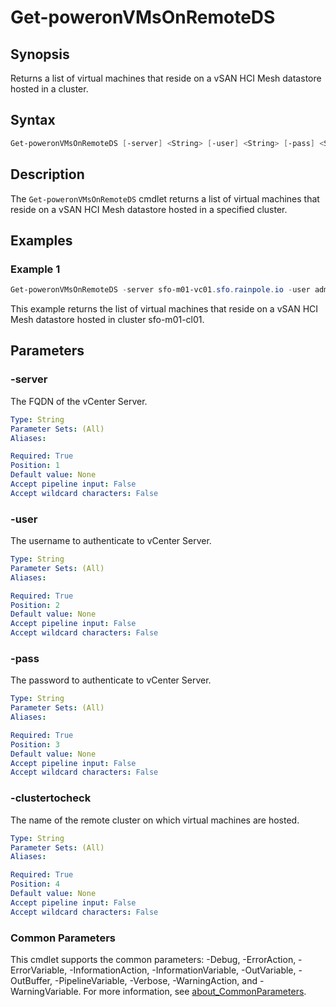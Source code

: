 # Get-poweronVMsOnRemoteDS

## Synopsis

Returns a list of virtual machines that reside on a vSAN HCI Mesh datastore hosted in a cluster.

## Syntax

```powershell
Get-poweronVMsOnRemoteDS [-server] <String> [-user] <String> [-pass] <String> [-clustertocheck] <String> [<CommonParameters>]
```

## Description

The `Get-poweronVMsOnRemoteDS` cmdlet returns a list of virtual machines that reside on a vSAN HCI Mesh datastore hosted in a specified cluster.

## Examples

### Example 1

```powershell
Get-poweronVMsOnRemoteDS -server sfo-m01-vc01.sfo.rainpole.io -user administrator@vsphere.local  -Pass VMw@re1! -clustertocheck sfo-m01-cl01
```

This example returns the list of virtual machines that reside on a vSAN HCI Mesh datastore hosted in cluster sfo-m01-cl01.

## Parameters

### -server

The FQDN of the vCenter Server.

```yaml
Type: String
Parameter Sets: (All)
Aliases:

Required: True
Position: 1
Default value: None
Accept pipeline input: False
Accept wildcard characters: False
```

### -user

The username to authenticate to vCenter Server.

```yaml
Type: String
Parameter Sets: (All)
Aliases:

Required: True
Position: 2
Default value: None
Accept pipeline input: False
Accept wildcard characters: False
```

### -pass

The password to authenticate to vCenter Server.

```yaml
Type: String
Parameter Sets: (All)
Aliases:

Required: True
Position: 3
Default value: None
Accept pipeline input: False
Accept wildcard characters: False
```

### -clustertocheck

The name of the remote cluster on which virtual machines are hosted.

```yaml
Type: String
Parameter Sets: (All)
Aliases:

Required: True
Position: 4
Default value: None
Accept pipeline input: False
Accept wildcard characters: False
```

### Common Parameters

This cmdlet supports the common parameters: -Debug, -ErrorAction, -ErrorVariable, -InformationAction, -InformationVariable, -OutVariable, -OutBuffer, -PipelineVariable, -Verbose, -WarningAction, and -WarningVariable. For more information, see [about_CommonParameters](http://go.microsoft.com/fwlink/?LinkID=113216).
